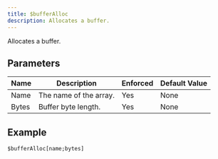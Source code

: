 ```yaml
---
title: $bufferAlloc
description: Allocates a buffer.
---
```


Allocates a buffer.
## Parameters
| Name  |      Description       | Enforced | Default Value |
|-------|------------------------|----------|---------------|
| Name  | The name of the array. | Yes      | None          |
| Bytes | Buffer byte length.    | Yes      | None          |
## Example
```eats
$bufferAlloc[name;bytes]
```